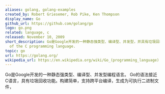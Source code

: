 ```yaml
---
aliases: golang, golang-examples
created_by: Robert Griesemer, Rob Pike, Ken Thompson
display_name: Go
github_url: https://github.com/golang/go
logo: go.png
related: language, c
released: November 10, 2009
short_description: Go是Google开发的一种静态强类型、编译型、并发型，并具有垃圾回收功能的编程语言。
  of the C programming language.
topic: go
url: https://golang.org/
wikipedia_url: https://en.wikipedia.org/wiki/Go_(programming_language)
---
```

Go是Google开发的一种静态强类型、编译型、并发型编程语言。
Go的语法接近C语言，具有垃圾回收功能。构建简单，支持跨平台编译，生成为可执行二进制文件，
